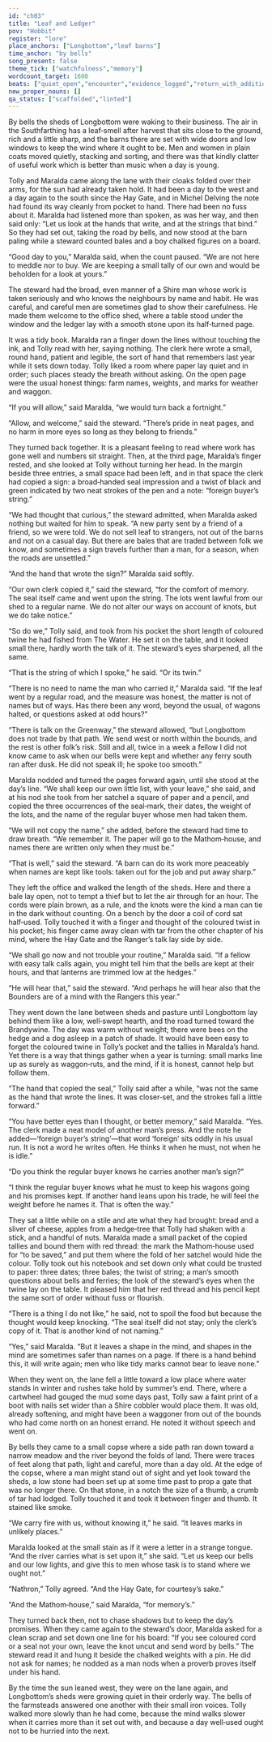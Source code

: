 ```yaml
---
id: "ch03"
title: "Leaf and Ledger"
pov: "Hobbit"
register: "lore"
place_anchors: ["Longbottom","leaf barns"]
time_anchor: "by bells"
song_present: false
theme_tick: ["watchfulness","memory"]
wordcount_target: 1600
beats: ["quiet_open","encounter","evidence_logged","return_with_addition"]
new_proper_nouns: []
qa_status: ["scaffolded","linted"]
---
```


By bells the sheds of Longbottom were waking to their business. The air in the Southfarthing has a leaf‑smell after harvest that sits close to the ground, rich and a little sharp, and the barns there are set with wide doors and low windows to keep the wind where it ought to be. Men and women in plain coats moved quietly, stacking and sorting, and there was that kindly clatter of useful work which is better than music when a day is young.

Tolly and Maralda came along the lane with their cloaks folded over their arms, for the sun had already taken hold. It had been a day to the west and a day again to the south since the Hay Gate, and in Michel Delving the note had found its way cleanly from pocket to hand. There had been no fuss about it. Maralda had listened more than spoken, as was her way, and then said only: “Let us look at the hands that write, and at the strings that bind.” So they had set out, taking the road by bells, and now stood at the barn paling while a steward counted bales and a boy chalked figures on a board.

“Good day to you,” Maralda said, when the count paused. “We are not here to meddle nor to buy. We are keeping a small tally of our own and would be beholden for a look at yours.”

The steward had the broad, even manner of a Shire man whose work is taken seriously and who knows the neighbours by name and habit. He was careful, and careful men are sometimes glad to show their carefulness. He made them welcome to the office shed, where a table stood under the window and the ledger lay with a smooth stone upon its half‑turned page.

It was a tidy book. Maralda ran a finger down the lines without touching the ink, and Tolly read with her, saying nothing. The clerk here wrote a small, round hand, patient and legible, the sort of hand that remembers last year while it sets down today. Tolly liked a room where paper lay quiet and in order; such places steady the breath without asking. On the open page were the usual honest things: farm names, weights, and marks for weather and waggon.

“If you will allow,” said Maralda, “we would turn back a fortnight.”

“Allow, and welcome,” said the steward. “There’s pride in neat pages, and no harm in more eyes so long as they belong to friends.”

They turned back together. It is a pleasant feeling to read where work has gone well and numbers sit straight. Then, at the third page, Maralda’s finger rested, and she looked at Tolly without turning her head. In the margin beside three entries, a small space had been left, and in that space the clerk had copied a sign: a broad‑handed seal impression and a twist of black and green indicated by two neat strokes of the pen and a note: “foreign buyer’s string.”

“We had thought that curious,” the steward admitted, when Maralda asked nothing but waited for him to speak. “A new party sent by a friend of a friend, so we were told. We do not sell leaf to strangers, not out of the barns and not on a casual day. But there are bales that are traded between folk we know, and sometimes a sign travels further than a man, for a season, when the roads are unsettled.”

“And the hand that wrote the sign?” Maralda said softly.

“Our own clerk copied it,” said the steward, “for the comfort of memory. The seal itself came and went upon the string. The lots went lawful from our shed to a regular name. We do not alter our ways on account of knots, but we do take notice.”

“So do we,” Tolly said, and took from his pocket the short length of coloured twine he had fished from The Water. He set it on the table, and it looked small there, hardly worth the talk of it. The steward’s eyes sharpened, all the same.

“That is the string of which I spoke,” he said. “Or its twin.”

“There is no need to name the man who carried it,” Maralda said. “If the leaf went by a regular road, and the measure was honest, the matter is not of names but of ways. Has there been any word, beyond the usual, of wagons halted, or questions asked at odd hours?”

“There is talk on the Greenway,” the steward allowed, “but Longbottom does not trade by that path. We send west or north within the bounds, and the rest is other folk’s risk. Still and all, twice in a week a fellow I did not know came to ask when our bells were kept and whether any ferry south ran after dusk. He did not speak ill; he spoke too smooth.”

Maralda nodded and turned the pages forward again, until she stood at the day’s line. “We shall keep our own little list, with your leave,” she said, and at his nod she took from her satchel a square of paper and a pencil, and copied the three occurrences of the seal‑mark, their dates, the weight of the lots, and the name of the regular buyer whose men had taken them.

“We will not copy the name,” she added, before the steward had time to draw breath. “We remember it. The paper will go to the Mathom‑house, and names there are written only when they must be.”

“That is well,” said the steward. “A barn can do its work more peaceably when names are kept like tools: taken out for the job and put away sharp.”

They left the office and walked the length of the sheds. Here and there a bale lay open, not to tempt a thief but to let the air through for an hour. The cords were plain brown, as a rule, and the knots were the kind a man can tie in the dark without counting. On a bench by the door a coil of cord sat half‑used. Tolly touched it with a finger and thought of the coloured twist in his pocket; his finger came away clean with tar from the other chapter of his mind, where the Hay Gate and the Ranger’s talk lay side by side.

“We shall go now and not trouble your routine,” Maralda said. “If a fellow with easy talk calls again, you might tell him that the bells are kept at their hours, and that lanterns are trimmed low at the hedges.”

“He will hear that,” said the steward. “And perhaps he will hear also that the Bounders are of a mind with the Rangers this year.”

They went down the lane between sheds and pasture until Longbottom lay behind them like a low, well‑swept hearth, and the road turned toward the Brandywine. The day was warm without weight; there were bees on the hedge and a dog asleep in a patch of shade. It would have been easy to forget the coloured twine in Tolly’s pocket and the tallies in Maralda’s hand. Yet there is a way that things gather when a year is turning: small marks line up as surely as waggon‑ruts, and the mind, if it is honest, cannot help but follow them.

“The hand that copied the seal,” Tolly said after a while, “was not the same as the hand that wrote the lines. It was closer‑set, and the strokes fall a little forward.”

“You have better eyes than I thought, or better memory,” said Maralda. “Yes. The clerk made a neat model of another man’s press. And the note he added—‘foreign buyer’s string’—that word ‘foreign’ sits oddly in his usual run. It is not a word he writes often. He thinks it when he must, not when he is idle.”

“Do you think the regular buyer knows he carries another man’s sign?”

“I think the regular buyer knows what he must to keep his wagons going and his promises kept. If another hand leans upon his trade, he will feel the weight before he names it. That is often the way.”

They sat a little while on a stile and ate what they had brought: bread and a sliver of cheese, apples from a hedge‑tree that Tolly had shaken with a stick, and a handful of nuts. Maralda made a small packet of the copied tallies and bound them with red thread: the mark the Mathom‑house used for “to be saved,” and put them where the fold of her satchel would hide the colour. Tolly took out his notebook and set down only what could be trusted to paper: three dates; three bales; the twist of string; a man’s smooth questions about bells and ferries; the look of the steward’s eyes when the twine lay on the table. It pleased him that her red thread and his pencil kept the same sort of order without fuss or flourish.

“There is a thing I do not like,” he said, not to spoil the food but because the thought would keep knocking. “The seal itself did not stay; only the clerk’s copy of it. That is another kind of not naming.”

“Yes,” said Maralda. “But it leaves a shape in the mind, and shapes in the mind are sometimes safer than names on a page. If there is a hand behind this, it will write again; men who like tidy marks cannot bear to leave none.”

When they went on, the lane fell a little toward a low place where water stands in winter and rushes take hold by summer’s end. There, where a cartwheel had gouged the mud some days past, Tolly saw a faint print of a boot with nails set wider than a Shire cobbler would place them. It was old, already softening, and might have been a waggoner from out of the bounds who had come north on an honest errand. He noted it without speech and went on.

By bells they came to a small copse where a side path ran down toward a narrow meadow and the river beyond the folds of land. There were traces of feet along that path, light and careful, more than a day old. At the edge of the copse, where a man might stand out of sight and yet look toward the sheds, a low stone had been set up at some time past to prop a gate that was no longer there. On that stone, in a notch the size of a thumb, a crumb of tar had lodged. Tolly touched it and took it between finger and thumb. It stained like smoke.

“We carry fire with us, without knowing it,” he said. “It leaves marks in unlikely places.”

Maralda looked at the small stain as if it were a letter in a strange tongue. “And the river carries what is set upon it,” she said. “Let us keep our bells and our low lights, and give this to men whose task is to stand where we ought not.”

“Nathron,” Tolly agreed. “And the Hay Gate, for courtesy’s sake.”

“And the Mathom‑house,” said Maralda, “for memory’s.”

They turned back then, not to chase shadows but to keep the day’s promises. When they came again to the steward’s door, Maralda asked for a clean scrap and set down one line for his board: “If you see coloured cord or a seal not your own, leave the knot uncut and send word by bells.” The steward read it and hung it beside the chalked weights with a pin. He did not ask for names; he nodded as a man nods when a proverb proves itself under his hand.

By the time the sun leaned west, they were on the lane again, and Longbottom’s sheds were growing quiet in their orderly way. The bells of the farmsteads answered one another with their small iron voices. Tolly walked more slowly than he had come, because the mind walks slower when it carries more than it set out with, and because a day well‑used ought not to be hurried into the next.
